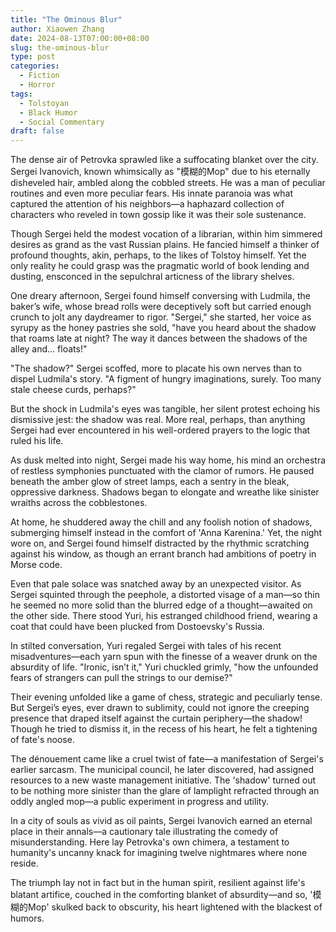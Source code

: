 ```yaml
---
title: "The Ominous Blur"
author: Xiaowen Zhang
date: 2024-08-13T07:00:00+08:00
slug: the-ominous-blur
type: post
categories:
  - Fiction
  - Horror
tags:
  - Tolstoyan
  - Black Humor
  - Social Commentary
draft: false
---
```


The dense air of Petrovka sprawled like a suffocating blanket over the city. Sergei Ivanovich, known whimsically as "模糊的Mop" due to his eternally disheveled hair, ambled along the cobbled streets. He was a man of peculiar routines and even more peculiar fears. His innate paranoia was what captured the attention of his neighbors—a haphazard collection of characters who reveled in town gossip like it was their sole sustenance.

Though Sergei held the modest vocation of a librarian, within him simmered desires as grand as the vast Russian plains. He fancied himself a thinker of profound thoughts, akin, perhaps, to the likes of Tolstoy himself. Yet the only reality he could grasp was the pragmatic world of book lending and dusting, ensconced in the sepulchral articness of the library shelves.

One dreary afternoon, Sergei found himself conversing with Ludmila, the baker’s wife, whose bread rolls were deceptively soft but carried enough crunch to jolt any daydreamer to rigor. "Sergei," she started, her voice as syrupy as the honey pastries she sold, "have you heard about the shadow that roams late at night? The way it dances between the shadows of the alley and... floats!"

"The shadow?" Sergei scoffed, more to placate his own nerves than to dispel Ludmila's story. "A figment of hungry imaginations, surely. Too many stale cheese curds, perhaps?"

But the shock in Ludmila's eyes was tangible, her silent protest echoing his dismissive jest: the shadow was real. More real, perhaps, than anything Sergei had ever encountered in his well-ordered prayers to the logic that ruled his life.

As dusk melted into night, Sergei made his way home, his mind an orchestra of restless symphonies punctuated with the clamor of rumors. He paused beneath the amber glow of street lamps, each a sentry in the bleak, oppressive darkness. Shadows began to elongate and wreathe like sinister wraiths across the cobblestones.

At home, he shuddered away the chill and any foolish notion of shadows, submerging himself instead in the comfort of 'Anna Karenina.' Yet, the night wore on, and Sergei found himself distracted by the rhythmic scratching against his window, as though an errant branch had ambitions of poetry in Morse code.

Even that pale solace was snatched away by an unexpected visitor. As Sergei squinted through the peephole, a distorted visage of a man—so thin he seemed no more solid than the blurred edge of a thought—awaited on the other side. There stood Yuri, his estranged childhood friend, wearing a coat that could have been plucked from Dostoevsky's Russia.

In stilted conversation, Yuri regaled Sergei with tales of his recent misadventures—each yarn spun with the finesse of a weaver drunk on the absurdity of life. "Ironic, isn’t it," Yuri chuckled grimly, "how the unfounded fears of strangers can pull the strings to our demise?"

Their evening unfolded like a game of chess, strategic and peculiarly tense. But Sergei’s eyes, ever drawn to sublimity, could not ignore the creeping presence that draped itself against the curtain periphery—the shadow! Though he tried to dismiss it, in the recess of his heart, he felt a tightening of fate's noose.

The dénouement came like a cruel twist of fate—a manifestation of Sergei's earlier sarcasm. The municipal council, he later discovered, had assigned resources to a new waste management initiative. The 'shadow' turned out to be nothing more sinister than the glare of lamplight refracted through an oddly angled mop—a public experiment in progress and utility.

In a city of souls as vivid as oil paints, Sergei Ivanovich earned an eternal place in their annals—a cautionary tale illustrating the comedy of misunderstanding. Here lay Petrovka's own chimera, a testament to humanity's uncanny knack for imagining twelve nightmares where none reside.

The triumph lay not in fact but in the human spirit, resilient against life's blatant artifice, couched in the comforting blanket of absurdity—and so, '模糊的Mop' skulked back to obscurity, his heart lightened with the blackest of humors.